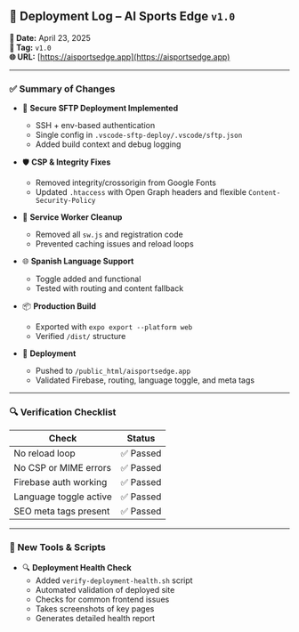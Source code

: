 ## 🚀 Deployment Log – AI Sports Edge `v1.0`

**📅 Date:** April 23, 2025  
**🔖 Tag:** `v1.0`  
**🌐 URL:** [https://aisportsedge.app](https://aisportsedge.app)

---

### ✅ Summary of Changes

- 🔐 **Secure SFTP Deployment Implemented**
  - SSH + env-based authentication
  - Single config in `.vscode-sftp-deploy/.vscode/sftp.json`
  - Added build context and debug logging

- 🛡️ **CSP & Integrity Fixes**
  - Removed integrity/crossorigin from Google Fonts
  - Updated `.htaccess` with Open Graph headers and flexible `Content-Security-Policy`

- 🧹 **Service Worker Cleanup**
  - Removed all `sw.js` and registration code
  - Prevented caching issues and reload loops

- 🌐 **Spanish Language Support**
  - Toggle added and functional
  - Tested with routing and content fallback

- 📦 **Production Build**
  - Exported with `expo export --platform web`
  - Verified `/dist/` structure

- 🚢 **Deployment**
  - Pushed to `/public_html/aisportsedge.app`
  - Validated Firebase, routing, language toggle, and meta tags

---

### 🔍 Verification Checklist

| Check | Status |
|-------|--------|
| No reload loop | ✅ Passed |
| No CSP or MIME errors | ✅ Passed |
| Firebase auth working | ✅ Passed |
| Language toggle active | ✅ Passed |
| SEO meta tags present | ✅ Passed |

---

### 🧰 New Tools & Scripts

- 🔍 **Deployment Health Check**
  - Added `verify-deployment-health.sh` script
  - Automated validation of deployed site
  - Checks for common frontend issues
  - Takes screenshots of key pages
  - Generates detailed health report